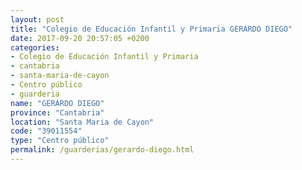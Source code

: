 ```yaml
---
layout: post
title: "Colegio de Educación Infantil y Primaria GERARDO DIEGO"
date: 2017-09-20 20:57:05 +0200
categories:
- Colegio de Educación Infantil y Primaria
- cantabria
- santa-maria-de-cayon
- Centro público
- guarderia
name: "GERARDO DIEGO"
province: "Cantabria"
location: "Santa Maria de Cayon"
code: "39011554"
type: "Centro público"
permalink: /guarderias/gerardo-diego.html
---
```

